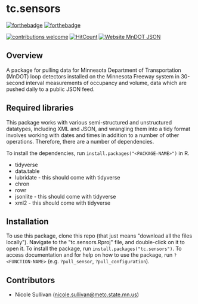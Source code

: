# tc.sensors
[![forthebadge](https://forthebadge.com/images/badges/built-with-love.svg)](https://forthebadge.com) [![forthebadge](https://forthebadge.com/images/badges/60-percent-of-the-time-works-every-time.svg)](https://forthebadge.com)

[![contributions welcome](https://img.shields.io/badge/contributions-welcome-brightgreen.svg?style=flat)](https://github.com/dwyl/esta/issues) [![HitCount](http://hits.dwyl.io/sullivannicole/tcsensors.svg)](http://hits.dwyl.io/sullivannicole/tcsensors) [![Website MnDOT JSON](https://img.shields.io/website-up-down-green-red/http/shields.io.svg)](http://data.dot.state.mn.us:8080/trafdat/metro/2018/20181021/5474.c30.json)

<!-- badges: start --> 
<!---- use_badge(Maturing)
<!-- badges: end -->

## Overview
A package for pulling data for Minnesota Department of Transportation (MnDOT) loop detectors installed on the Minnesota Freeway system in 30-second interval measurements of occupancy and volume, data which are pushed daily to a public JSON feed.

## Required libraries
This package works with various semi-structured and unstructured datatypes, including XML and JSON, and wrangling them into a tidy format involves working with dates and times in addition to a number of other operations.  Therefore, there are a number of dependencies.

To install the dependencies, run `install.packages("<PACKAGE-NAME>")` in R.

* tidyverse
* data.table
* lubridate - this should come with tidyverse
* chron
* rowr
* jsonlite - this should come with tidyverse
* xml2 - this should come with tidyverse

## Installation

To use this package, clone this repo (that just means "download all the files locally").  Navigate to the "tc.sensors.Rproj" file, and double-click on it to open it.  To install the package, run `install.packages("tc.sensors")`.  To access documentation and for help on how to use the package, run `?<FUNCTION-NAME>` (e.g. `?pull_sensor`, `?pull_configuration`).

## Contributors
* Nicole Sullivan (nicole.sullivan@metc.state.mn.us)
